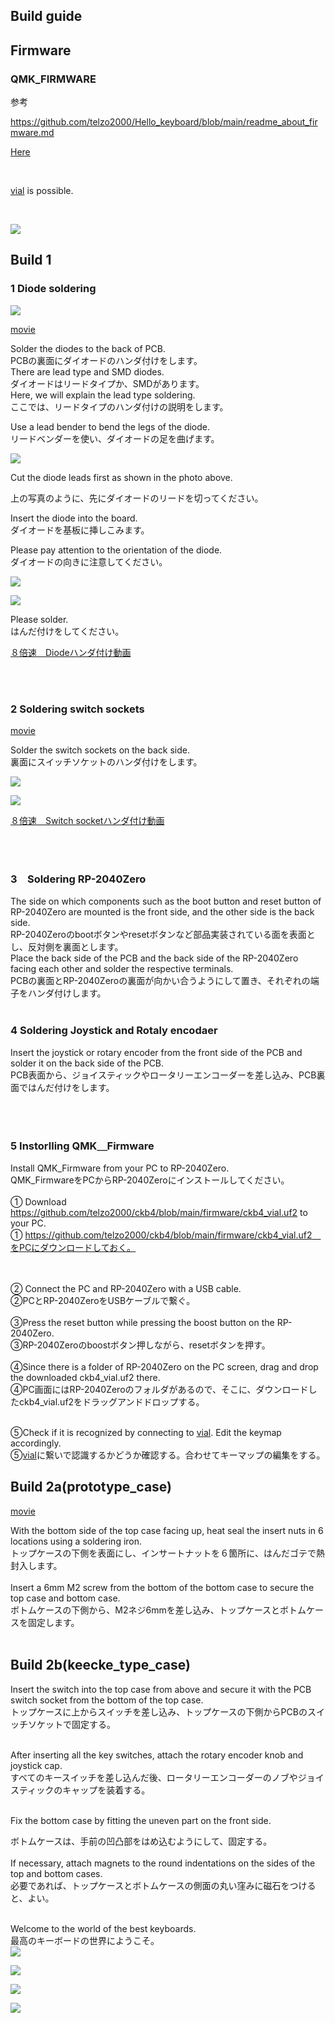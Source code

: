 ## Build guide


## Firmware


###  QMK_FIRMWARE

参考<br>

https://github.com/telzo2000/Hello_keyboard/blob/main/readme_about_firmware.md

[Here](https://github.com/telzo2000/ckb4/tree/main/firmware)

<br>

[vial](https://get.vial.today/) is possible.

<br>

![](img/img00002.png)

## Build 1

### 1 Diode soldering

![](img/img00003.jpg)

[movie](https://www.youtube.com/watch?v=Ccrc7-rJzww)

Solder the diodes to the back of PCB.
<br>
PCBの裏面にダイオードのハンダ付けをします。
<br>
There are lead type and SMD diodes.
<br>
ダイオードはリードタイプか、SMDがあります。
<br>
Here, we will explain the lead type soldering.
<br>
ここでは、リードタイプのハンダ付けの説明をします。
<br>


Use a lead bender to bend the legs of the diode.
<br>
リードベンダーを使い、ダイオードの足を曲げます。
<br>

![](img/img00009.jpg)

Cut the diode leads first as shown in the photo above.
<br>

上の写真のように、先にダイオードのリードを切ってください。
<br>



Insert the diode into the board.
<br>
ダイオードを基板に挿しこみます。
<br>

Please pay attention to the orientation of the diode.
<br>
ダイオードの向きに注意してください。
<br>

![](img/img00011.jpg)

![](img/img00010.jpg)

Please solder.
<br>
はんだ付けをしてください。
<br>




[８倍速　Diodeハンダ付け動画](https://youtu.be/Yaodh2-XxV4)

<br>
<br>

### 2 Soldering switch sockets


[movie](https://www.youtube.com/watch?v=B_qjJxccLHA)

Solder the switch sockets on the back side.
<br>
裏面にスイッチソケットのハンダ付けをします。
<br>

![](img/img00012.jpg)

![](img/img00013.jpg)


[８倍速　Switch socketハンダ付け動画](https://youtu.be/E__mHvmIXQo)

<br><br>

### 3　Soldering RP-2040Zero  

The side on which components such as the boot button and reset button of RP-2040Zero are mounted is the front side, and the other side is the back side.
<br>
RP-2040Zeroのbootボタンやresetボタンなど部品実装されている面を表面とし、反対側を裏面とします。
<br>
Place the back side of the PCB and the back side of the RP-2040Zero facing each other and solder the respective terminals.
<br>
PCBの裏面とRP-2040Zeroの裏面が向かい合うようにして置き、それぞれの端子をハンダ付けします。
<br>
<br>

### 4 Soldering Joystick and Rotaly encodaer

Insert the joystick or rotary encoder from the front side of the PCB and solder it on the back side of the PCB.
<br>
PCB表面から、ジョイスティックやロータリーエンコーダーを差し込み、PCB裏面ではんだ付けをします。

<br><br>


### 5 Instorlling QMK＿Firmware

Install QMK_Firmware from your PC to RP-2040Zero.
<br>
QMK_FirmwareをPCからRP-2040Zeroにインストールしてください。
<br>
<br>
① Download https://github.com/telzo2000/ckb4/blob/main/firmware/ckb4_vial.uf2 to your PC.
<br>
① https://github.com/telzo2000/ckb4/blob/main/firmware/ckb4_vial.uf2　をPCにダウンロードしておく。

<br><br>
② Connect the PC and RP-2040Zero with a USB cable.
<br>
②PCとRP-2040ZeroをUSBケーブルで繋ぐ。
<br><br>
③Press the reset button while pressing the boost button on the RP-2040Zero.
<br>
③RP-2040Zeroのboostボタン押しながら、resetボタンを押す。
<br><br>
④Since there is a folder of RP-2040Zero on the PC screen, drag and drop the downloaded ckb4_vial.uf2 there.
<br>
④PC画面にはRP-2040Zeroのフォルダがあるので、そこに、ダウンロードしたckb4_vial.uf2をドラッグアンドドロップする。
<br><br>

⑤Check if it is recognized by connecting to [vial](https://get.vial.today/). Edit the keymap accordingly.
<br>
⑤[vial](https://get.vial.today/)に繋いで認識するかどうか確認する。合わせてキーマップの編集をする。

## Build 2a(prototype_case)

[movie](https://www.youtube.com/watch?v=uL3kOORdtyU)

With the bottom side of the top case facing up, heat seal the insert nuts in 6 locations using a soldering iron.
<br>
トップケースの下側を表面にし、インサートナットを６箇所に、はんだゴテで熱封入します。
<br>
<br>
Insert a 6mm M2 screw from the bottom of the bottom case to secure the top case and bottom case.
<br>
ボトムケースの下側から、M2ネジ6mmを差し込み、トップケースとボトムケースを固定します。
<br>
<br>



## Build 2b(keecke_type_case)


Insert the switch into the top case from above and secure it with the PCB switch socket from the bottom of the top case.
<br>
トップケースに上からスイッチを差し込み、トップケースの下側からPCBのスイッチソケットで固定する。
<br><br>

After inserting all the key switches, attach the rotary encoder knob and joystick cap.
<br>
すべてのキースイッチを差し込んだ後、ロータリーエンコーダーのノブやジョイスティックのキャップを装着する。
<br><br>

Fix the bottom case by fitting the uneven part on the front side.
<br>

ボトムケースは、手前の凹凸部をはめ込むようにして、固定する。
<br><br>
If necessary, attach magnets to the round indentations on the sides of the top and bottom cases.
<br>
必要であれば、トップケースとボトムケースの側面の丸い窪みに磁石をつけると、よい。
<br><br>


Welcome to the world of the best keyboards.
<br>
最高のキーボードの世界にようこそ。
<br>
![](img/img00005.jpg)

![](img/img00006.jpg)

![](img/img00007.jpg)

![](img/img00008.jpg)
